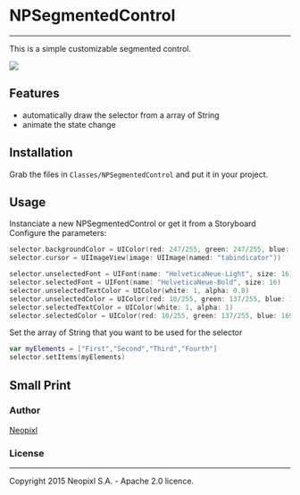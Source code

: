 # NPSegmentedControl

***

This is a simple customizable segmented control.

<img src = "https://raw.githubusercontent.com/neopixl/NPSegmentedControl/master/Documentation/npsepgmentedcontrol.gif" />

## Features

- automatically draw the selector from a array of String
- animate the state change

## Installation

Grab the files in `Classes/NPSegmentedControl` and put it in your
project. 

## Usage

Instanciate a new NPSegmentedControl or get it from a Storyboard
Configure the parameters:
```swift
selector.backgroundColor = UIColor(red: 247/255, green: 247/255, blue: 247/255, alpha: 1)
selector.cursor = UIImageView(image: UIImage(named: "tabindicator"))

selector.unselectedFont = UIFont(name: "HelveticaNeue-Light", size: 16)
selector.selectedFont = UIFont(name: "HelveticaNeue-Bold", size: 16)
selector.unselectedTextColor = UIColor(white: 1, alpha: 0.8)
selector.unselectedColor = UIColor(red: 10/255, green: 137/255, blue: 169/255, alpha: 0.8)
selector.selectedTextColor = UIColor(white: 1, alpha: 1)
selector.selectedColor = UIColor(red: 10/255, green: 137/255, blue: 169/255, alpha: 1)
```
Set the array of String that you want to be used for the selector
```swift
var myElements = ["First","Second","Third","Fourth"]
selector.setItems(myElements)
```
## Small Print

### Author

[Neopixl](http://www.neopixl.com)

### License
-------------------------

Copyright 2015 Neopixl S.A. - Apache 2.0 licence. 
